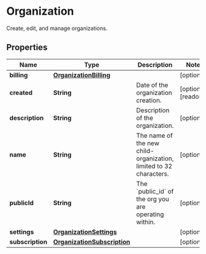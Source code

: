 

# Organization

Create, edit, and manage organizations.
## Properties

Name | Type | Description | Notes
------------ | ------------- | ------------- | -------------
**billing** | [**OrganizationBilling**](OrganizationBilling.md) |  |  [optional]
**created** | **String** | Date of the organization creation. |  [optional] [readonly]
**description** | **String** | Description of the organization. |  [optional]
**name** | **String** | The name of the new child-organization, limited to 32 characters. |  [optional]
**publicId** | **String** | The &#x60;public_id&#x60; of the org you are operating within. |  [optional]
**settings** | [**OrganizationSettings**](OrganizationSettings.md) |  |  [optional]
**subscription** | [**OrganizationSubscription**](OrganizationSubscription.md) |  |  [optional]



